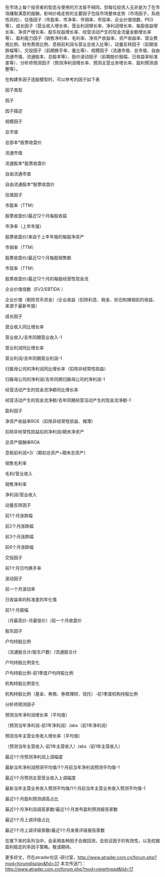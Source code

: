 在市场上每个投资者的型态与使用的方法皆不相同，但每位投资人无非是为了在市场赚取满意的报酬。影响价格走势的主要因子包括市场整体走势（市场因子，系统性风险）、估值因子（市盈率、市净率、市销率、市现率、企业价值倍数、PEG等）、成长因子（营业收入增长率、营业利润增长率、净利润增长率、每股收益增长率、净资产增长率、股东权益增长率、经营活动产生的现金流量金额增长率等）、盈利能力因子（销售净利率、毛利率、净资产收益率、资产收益率、营业费用比例、财务费用比例、息税前利润与营业总收入比等）、动量反转因子（前期涨跌幅等）、交投因子（前期换手率、量比等）、规模因子（流通市值、总市值、自由流通市值、流通股本、总股本等）、股价波动因子（前期股价振幅、日收益率标准差等）、分析师预测因子（预测净利润增长率、预测主营业务增长率、盈利预测调整等）。

在构建多因子选股模型时，可以参考的因子如下表

  
因子类型
  	
因子


因子描述


规模因子


总市值


总部本*股票收盘价


流通市值


流通股本*股票收盘价


自由流通市值


自由流通股本*股票收盘价


估值因子


市盈率（TTM）


股票收盘价/最近12个月每股收益


市净率（上年年报）


股票收盘价/来自于上年年报的每股净资产


市销率（TTM）


股票收盘价/最近12个月每股销售额


市现率（TTM）


股票收盘价/最近12个月的每股经营性现金流


企业价值倍数（EV2/EBTIDA ）


企业价值（剔除货币资金）/企业收益（扣除利息、税金、折旧和摊销前的收益，来源于最新年报）


成长因子


营业收入同比增长率


营业收入/去年同期营业收入-1


营业利润同比增长率


营业利润/去年同期营业利润-1


归属母公司的净利润同比增长率（扣除非经常性损益）


归属母公司的净利润/去年同期归属母公司的净利润-1


经营活动产生的现金流净额同比增长率


经营活动产生的现金流净额/去年同期经营活动产生的现金流净额-1


盈利因子


净资产收益率ROE（扣除非经常性损益、摊薄）


扣除非经常性损益后的净利润/期末净资产


总资产报酬率ROA


息税前利润*2/（期初总资产+期末总资产）


销售毛利率


毛利/营业收入


销售净利率


净利润/营业收入


动量反转因子


前1个月涨跌幅




前2个月涨跌幅




前3个月涨跌幅




前6个月涨跌幅




交投因子


前1个月日均换手率




波动因子


前一个月波动率


日收益率的标准差的年化值


前1个月振幅


（月最高价-月最低价）/前一个月收盘价


股东因子


户均持股比例


（流通股合计/股东户数）/流通股合计


户均持股比例变化


户均持股比例-前1季度户均持股比例


机构持股比例变化


机构持股比例（基金、券商、券商理财、信托）-前1季度机构持股比例


分析师预测因子


预测当年净利润增长率（平均值）


（预测当年净利润-前1年净利润）/abs（前1年净利润）


预测当年主营业务收入增长率（平均值）


（预测当年主营收入-前1年主营收入）/abs（前1年主营收入）


最近1个月预测净利润上调幅度


最新当年净利润预测平均值/1个月前当年净利润预测平均值-1


最近1个月预测主营营业收入上调幅度


最新当年主营业务收入预测平均值/1个月前当年主营业务收入预测平均值-1


最近1个月盈利预测调高占比


最近1个月净利润调高家数/最近1个月发布盈利预测报告家数


最近1个月上调评级占比


最近1个月上调评级家数/最近1个月发表评级报告家数



在接下来的系列当中，会采用各种因子会做回测，去验证因子的有效性，以及挖掘盈利稳定的多因子策略。敬请期待。

更多好文，尽在atrader社区-研讨室，http://www.atrader.com.cn/forum.php?mod=forumdisplay&fid=37
本文传送门：http://www.atrader.com.cn/forum.php?mod=viewthread&tid=17